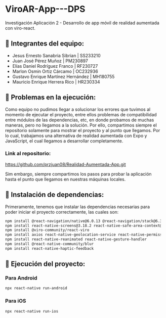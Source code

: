 # ViroAR-App---DPS
Investigación Aplicación 2 - Desarrollo de app móvil de realidad aumentada con viro-react.

## 📌 Integrantes del equipo:
- Jesus Ernesto Sanabria Sibrian | SS233210
- Juan José Pérez Muñoz | PM230897
- Elías Daniel Rodríguez Franco | RF230727
- Marlon Osmin Ortiz Cárcamo | OC232936
- Gustavo Enrique Martínez Hernández | MH180755
- Mauricio Enrique Herrera Rico | HR230334

## 📌 Problemas en la ejecución:
Como equipo no pudimos llegar a solucionar los errores que tuvimos al momento de ejecutar el proyecto, entre ellos problemas de compatibilidad entre módulos de las dependencias, etc, en donde probamos de muchas maneras, pero no llegamos a la solución.
Por ello, compartimos siempre el repositorio solamente para mostrar el proyecto y al punto que llegamos. Por lo cual, trabajamos una alternativa de realidad aumentada con Expo y JavaScript, el cual llegamos a desarrollar completamente.

### Link al repositorio:
https://github.com/przjuan08/Realidad-Aumentada-App.git

Sim embargo, siempre compartimos los pasos para probar la aplicación hasta el punto que llegamos en nuestras máquinas locales.

## 📌 Instalación de dependencias:

Primeramente, tenemos que instalar las dependencias necesarias para poder iniciar el proyecto correctamente, las cuales son:
```bash
npm install @react-navigation/native@6.0.13 @react-navigation/stack@6.3.4
npm install react-native-screens@3.18.2 react-native-safe-area-context@4.4.1
npm install @viro-community/react-viro
npm install axios react-native-geolocation-service react-native-permissions
npm install react-native-reanimated react-native-gesture-handler
npm install @react-native-community/blur
npm install react-native-haptic-feedback
```

## 📌 Ejecución del proyecto:
### Para Android
```bash
npx react-native run-android
```
### Para iOS
```bash
npx react-native run-ios
```
